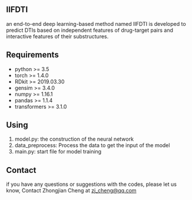 ## IIFDTI
an end-to-end deep learning-based method named IIFDTI is developed to predict DTIs based on independent features of drug-target pairs and interactive features of their substructures.

## Requirements
- python >= 3.5
- torch >= 1.4.0
- RDkit >= 2019.03.30
- gensim >= 3.4.0
- numpy >= 1.16.1
- pandas >= 1.1.4
- transformers >= 3.1.0

## Using
1. model.py: the construction of the neural network
2. data_preprocess: Process the data to get the input of the model
3. main.py: start file for model training

## Contact
if you have any questions or suggestions with the codes, please let us know, Contact Zhongjian Cheng at zj_cheng@qq.com
